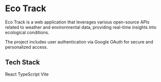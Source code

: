 # Eco Track

Eco Track is a web application that leverages various open-source APIs related to weather and environmental data, providing real-time insights into ecological conditions.

The project includes user authentication via Google OAuth for secure and personalized access.

## Tech Stack
React
TypeScript
Vite


